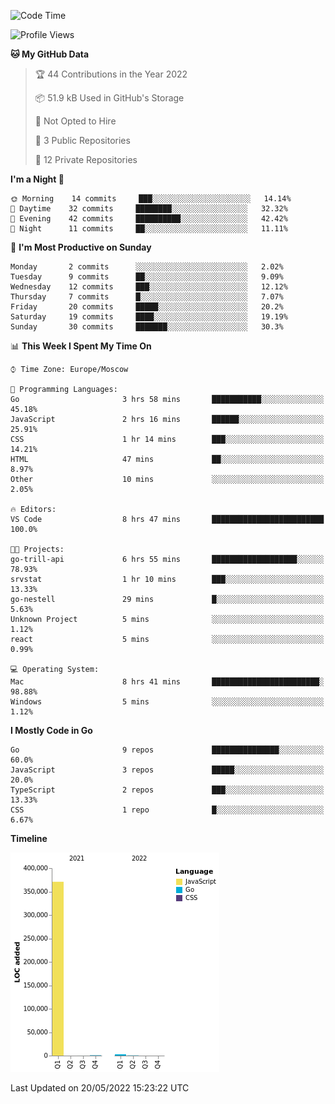 <!--START_SECTION:waka-->
![Code Time](http://img.shields.io/badge/Code%20Time-311%20hrs%2058%20mins-blue)

![Profile Views](http://img.shields.io/badge/Profile%20Views-0-blue)

**🐱 My GitHub Data** 

> 🏆 44 Contributions in the Year 2022
 > 
> 📦 51.9 kB Used in GitHub's Storage 
 > 
> 🚫 Not Opted to Hire
 > 
> 📜 3 Public Repositories 
 > 
> 🔑 12 Private Repositories  
 > 
**I'm a Night 🦉** 

```text
🌞 Morning    14 commits     ███░░░░░░░░░░░░░░░░░░░░░░   14.14% 
🌆 Daytime    32 commits     ████████░░░░░░░░░░░░░░░░░   32.32% 
🌃 Evening    42 commits     ██████████░░░░░░░░░░░░░░░   42.42% 
🌙 Night      11 commits     ██░░░░░░░░░░░░░░░░░░░░░░░   11.11%

```
📅 **I'm Most Productive on Sunday** 

```text
Monday       2 commits      ░░░░░░░░░░░░░░░░░░░░░░░░░   2.02% 
Tuesday      9 commits      ██░░░░░░░░░░░░░░░░░░░░░░░   9.09% 
Wednesday    12 commits     ███░░░░░░░░░░░░░░░░░░░░░░   12.12% 
Thursday     7 commits      █░░░░░░░░░░░░░░░░░░░░░░░░   7.07% 
Friday       20 commits     █████░░░░░░░░░░░░░░░░░░░░   20.2% 
Saturday     19 commits     ████░░░░░░░░░░░░░░░░░░░░░   19.19% 
Sunday       30 commits     ███████░░░░░░░░░░░░░░░░░░   30.3%

```


📊 **This Week I Spent My Time On** 

```text
⌚︎ Time Zone: Europe/Moscow

💬 Programming Languages: 
Go                       3 hrs 58 mins       ███████████░░░░░░░░░░░░░░   45.18% 
JavaScript               2 hrs 16 mins       ██████░░░░░░░░░░░░░░░░░░░   25.91% 
CSS                      1 hr 14 mins        ███░░░░░░░░░░░░░░░░░░░░░░   14.21% 
HTML                     47 mins             ██░░░░░░░░░░░░░░░░░░░░░░░   8.97% 
Other                    10 mins             ░░░░░░░░░░░░░░░░░░░░░░░░░   2.05%

🔥 Editors: 
VS Code                  8 hrs 47 mins       █████████████████████████   100.0%

🐱‍💻 Projects: 
go-trill-api             6 hrs 55 mins       ███████████████████░░░░░░   78.93% 
srvstat                  1 hr 10 mins        ███░░░░░░░░░░░░░░░░░░░░░░   13.33% 
go-nestell               29 mins             █░░░░░░░░░░░░░░░░░░░░░░░░   5.63% 
Unknown Project          5 mins              ░░░░░░░░░░░░░░░░░░░░░░░░░   1.12% 
react                    5 mins              ░░░░░░░░░░░░░░░░░░░░░░░░░   0.99%

💻 Operating System: 
Mac                      8 hrs 41 mins       ████████████████████████░   98.88% 
Windows                  5 mins              ░░░░░░░░░░░░░░░░░░░░░░░░░   1.12%

```

**I Mostly Code in Go** 

```text
Go                       9 repos             ███████████████░░░░░░░░░░   60.0% 
JavaScript               3 repos             █████░░░░░░░░░░░░░░░░░░░░   20.0% 
TypeScript               2 repos             ███░░░░░░░░░░░░░░░░░░░░░░   13.33% 
CSS                      1 repo              █░░░░░░░░░░░░░░░░░░░░░░░░   6.67%

```


**Timeline**

![Chart not found](https://raw.githubusercontent.com/jeezft/jeezft/main/charts/bar_graph.png) 


 Last Updated on 20/05/2022 15:23:22 UTC
<!--END_SECTION:waka-->
